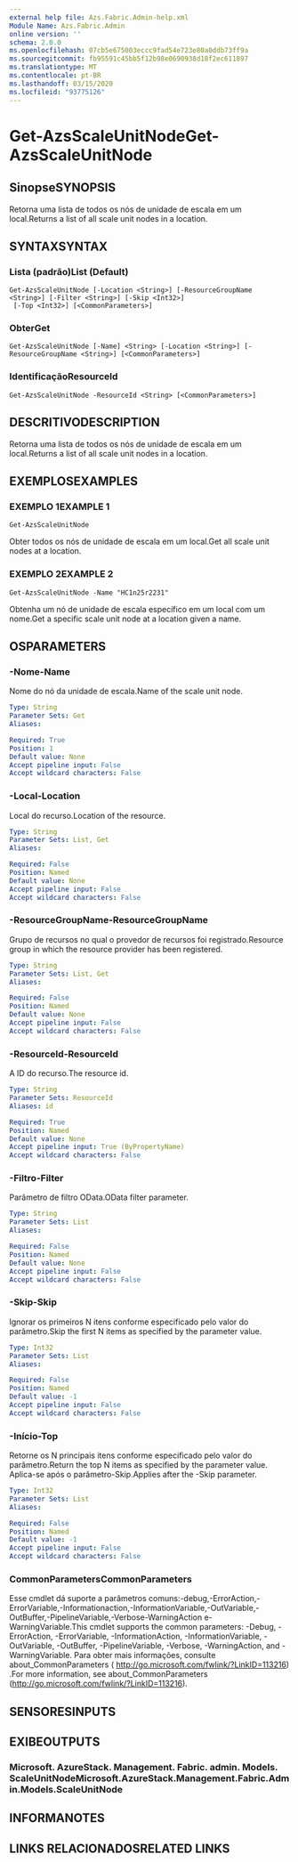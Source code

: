 ```yaml
---
external help file: Azs.Fabric.Admin-help.xml
Module Name: Azs.Fabric.Admin
online version: ''
schema: 2.0.0
ms.openlocfilehash: 07cb5e675003eccc9fad54e723e80a0ddb73ff9a
ms.sourcegitcommit: fb95591c45bb5f12b98e0690938d18f2ec611897
ms.translationtype: MT
ms.contentlocale: pt-BR
ms.lasthandoff: 03/15/2020
ms.locfileid: "93775126"
---
```

# <span data-ttu-id="62b98-101">Get-AzsScaleUnitNode</span><span class="sxs-lookup"><span data-stu-id="62b98-101">Get-AzsScaleUnitNode</span></span>

## <span data-ttu-id="62b98-102">Sinopse</span><span class="sxs-lookup"><span data-stu-id="62b98-102">SYNOPSIS</span></span>
<span data-ttu-id="62b98-103">Retorna uma lista de todos os nós de unidade de escala em um local.</span><span class="sxs-lookup"><span data-stu-id="62b98-103">Returns a list of all scale unit nodes in a location.</span></span>

## <span data-ttu-id="62b98-104">SYNTAX</span><span class="sxs-lookup"><span data-stu-id="62b98-104">SYNTAX</span></span>

### <span data-ttu-id="62b98-105">Lista (padrão)</span><span class="sxs-lookup"><span data-stu-id="62b98-105">List (Default)</span></span>
```
Get-AzsScaleUnitNode [-Location <String>] [-ResourceGroupName <String>] [-Filter <String>] [-Skip <Int32>]
 [-Top <Int32>] [<CommonParameters>]
```

### <span data-ttu-id="62b98-106">Obter</span><span class="sxs-lookup"><span data-stu-id="62b98-106">Get</span></span>
```
Get-AzsScaleUnitNode [-Name] <String> [-Location <String>] [-ResourceGroupName <String>] [<CommonParameters>]
```

### <span data-ttu-id="62b98-107">Identificação</span><span class="sxs-lookup"><span data-stu-id="62b98-107">ResourceId</span></span>
```
Get-AzsScaleUnitNode -ResourceId <String> [<CommonParameters>]
```

## <span data-ttu-id="62b98-108">DESCRITIVO</span><span class="sxs-lookup"><span data-stu-id="62b98-108">DESCRIPTION</span></span>
<span data-ttu-id="62b98-109">Retorna uma lista de todos os nós de unidade de escala em um local.</span><span class="sxs-lookup"><span data-stu-id="62b98-109">Returns a list of all scale unit nodes in a location.</span></span>

## <span data-ttu-id="62b98-110">EXEMPLOS</span><span class="sxs-lookup"><span data-stu-id="62b98-110">EXAMPLES</span></span>

### <span data-ttu-id="62b98-111">EXEMPLO 1</span><span class="sxs-lookup"><span data-stu-id="62b98-111">EXAMPLE 1</span></span>
```
Get-AzsScaleUnitNode
```

<span data-ttu-id="62b98-112">Obter todos os nós de unidade de escala em um local.</span><span class="sxs-lookup"><span data-stu-id="62b98-112">Get all scale unit nodes at a location.</span></span>

### <span data-ttu-id="62b98-113">EXEMPLO 2</span><span class="sxs-lookup"><span data-stu-id="62b98-113">EXAMPLE 2</span></span>
```
Get-AzsScaleUnitNode -Name "HC1n25r2231"
```

<span data-ttu-id="62b98-114">Obtenha um nó de unidade de escala específico em um local com um nome.</span><span class="sxs-lookup"><span data-stu-id="62b98-114">Get a specific scale unit node at a location given a name.</span></span>

## <span data-ttu-id="62b98-115">OS</span><span class="sxs-lookup"><span data-stu-id="62b98-115">PARAMETERS</span></span>

### <span data-ttu-id="62b98-116">-Nome</span><span class="sxs-lookup"><span data-stu-id="62b98-116">-Name</span></span>
<span data-ttu-id="62b98-117">Nome do nó da unidade de escala.</span><span class="sxs-lookup"><span data-stu-id="62b98-117">Name of the scale unit node.</span></span>

```yaml
Type: String
Parameter Sets: Get
Aliases:

Required: True
Position: 1
Default value: None
Accept pipeline input: False
Accept wildcard characters: False
```

### <span data-ttu-id="62b98-118">-Local</span><span class="sxs-lookup"><span data-stu-id="62b98-118">-Location</span></span>
<span data-ttu-id="62b98-119">Local do recurso.</span><span class="sxs-lookup"><span data-stu-id="62b98-119">Location of the resource.</span></span>

```yaml
Type: String
Parameter Sets: List, Get
Aliases:

Required: False
Position: Named
Default value: None
Accept pipeline input: False
Accept wildcard characters: False
```

### <span data-ttu-id="62b98-120">-ResourceGroupName</span><span class="sxs-lookup"><span data-stu-id="62b98-120">-ResourceGroupName</span></span>
<span data-ttu-id="62b98-121">Grupo de recursos no qual o provedor de recursos foi registrado.</span><span class="sxs-lookup"><span data-stu-id="62b98-121">Resource group in which the resource provider has been registered.</span></span>

```yaml
Type: String
Parameter Sets: List, Get
Aliases:

Required: False
Position: Named
Default value: None
Accept pipeline input: False
Accept wildcard characters: False
```

### <span data-ttu-id="62b98-122">-ResourceId</span><span class="sxs-lookup"><span data-stu-id="62b98-122">-ResourceId</span></span>
<span data-ttu-id="62b98-123">A ID do recurso.</span><span class="sxs-lookup"><span data-stu-id="62b98-123">The resource id.</span></span>

```yaml
Type: String
Parameter Sets: ResourceId
Aliases: id

Required: True
Position: Named
Default value: None
Accept pipeline input: True (ByPropertyName)
Accept wildcard characters: False
```

### <span data-ttu-id="62b98-124">-Filtro</span><span class="sxs-lookup"><span data-stu-id="62b98-124">-Filter</span></span>
<span data-ttu-id="62b98-125">Parâmetro de filtro OData.</span><span class="sxs-lookup"><span data-stu-id="62b98-125">OData filter parameter.</span></span>

```yaml
Type: String
Parameter Sets: List
Aliases:

Required: False
Position: Named
Default value: None
Accept pipeline input: False
Accept wildcard characters: False
```

### <span data-ttu-id="62b98-126">-Skip</span><span class="sxs-lookup"><span data-stu-id="62b98-126">-Skip</span></span>
<span data-ttu-id="62b98-127">Ignorar os primeiros N itens conforme especificado pelo valor do parâmetro.</span><span class="sxs-lookup"><span data-stu-id="62b98-127">Skip the first N items as specified by the parameter value.</span></span>

```yaml
Type: Int32
Parameter Sets: List
Aliases:

Required: False
Position: Named
Default value: -1
Accept pipeline input: False
Accept wildcard characters: False
```

### <span data-ttu-id="62b98-128">-Início</span><span class="sxs-lookup"><span data-stu-id="62b98-128">-Top</span></span>
<span data-ttu-id="62b98-129">Retorne os N principais itens conforme especificado pelo valor do parâmetro.</span><span class="sxs-lookup"><span data-stu-id="62b98-129">Return the top N items as specified by the parameter value.</span></span>
<span data-ttu-id="62b98-130">Aplica-se após o parâmetro-Skip.</span><span class="sxs-lookup"><span data-stu-id="62b98-130">Applies after the -Skip parameter.</span></span>

```yaml
Type: Int32
Parameter Sets: List
Aliases:

Required: False
Position: Named
Default value: -1
Accept pipeline input: False
Accept wildcard characters: False
```

### <span data-ttu-id="62b98-131">CommonParameters</span><span class="sxs-lookup"><span data-stu-id="62b98-131">CommonParameters</span></span>
<span data-ttu-id="62b98-132">Esse cmdlet dá suporte a parâmetros comuns:-debug,-ErrorAction,-ErrorVariable,-Informationaction,-InformationVariable,-OutVariable,-OutBuffer,-PipelineVariable,-Verbose-WarningAction e-WarningVariable.</span><span class="sxs-lookup"><span data-stu-id="62b98-132">This cmdlet supports the common parameters: -Debug, -ErrorAction, -ErrorVariable, -InformationAction, -InformationVariable, -OutVariable, -OutBuffer, -PipelineVariable, -Verbose, -WarningAction, and -WarningVariable.</span></span> <span data-ttu-id="62b98-133">Para obter mais informações, consulte about_CommonParameters ( http://go.microsoft.com/fwlink/?LinkID=113216) .</span><span class="sxs-lookup"><span data-stu-id="62b98-133">For more information, see about_CommonParameters (http://go.microsoft.com/fwlink/?LinkID=113216).</span></span>

## <span data-ttu-id="62b98-134">SENSORES</span><span class="sxs-lookup"><span data-stu-id="62b98-134">INPUTS</span></span>

## <span data-ttu-id="62b98-135">EXIBE</span><span class="sxs-lookup"><span data-stu-id="62b98-135">OUTPUTS</span></span>

### <span data-ttu-id="62b98-136">Microsoft. AzureStack. Management. Fabric. admin. Models. ScaleUnitNode</span><span class="sxs-lookup"><span data-stu-id="62b98-136">Microsoft.AzureStack.Management.Fabric.Admin.Models.ScaleUnitNode</span></span>

## <span data-ttu-id="62b98-137">INFORMA</span><span class="sxs-lookup"><span data-stu-id="62b98-137">NOTES</span></span>

## <span data-ttu-id="62b98-138">LINKS RELACIONADOS</span><span class="sxs-lookup"><span data-stu-id="62b98-138">RELATED LINKS</span></span>
